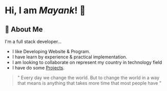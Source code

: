 # Hi, I am _Mayank_! 👋

## 🚀 About Me
I'm a full stack developer...
<!--

## Other Common Github Profile Sections
👩‍💻 I'm currently working on...

🧠 I'm currently learning...

👯‍♀️ I'm looking to collaborate on...

🤔 I'm looking for help with...

💬 Ask me about...

📫 How to reach me...

😄 Pronouns...

⚡️ Fun fact...


## 🔗 Links
[![portfolio](https://img.shields.io/badge/my_portfolio-000?style=for-the-badge&logo=ko-fi&logoColor=white)](https://katherineoelsner.com/)
[![linkedin](https://img.shields.io/badge/linkedin-0A66C2?style=for-the-badge&logo=linkedin&logoColor=white)](https://www.linkedin.com/)
[![twitter](https://img.shields.io/badge/twitter-1DA1F2?style=for-the-badge&logo=twitter&logoColor=white)](https://twitter.com/)

## 🛠 Skills
Javascript, HTML, CSS...


## Deployment

To deploy this project run

```bash
  npm run deploy
```


## Documentation

[Documentation](https://linktodocumentation)


## Screenshots

![App Screenshot](https://via.placeholder.com/468x300?text=App+Screenshot+Here)


-->
- I like Developing Website & Program.
- I have learn by experience & practical implementation.
- I am looking to collaborate on represent my country in technology field
- I have do some [Projects]( https://mastermayank.w3spaces.com ).



> " Every day we change the world. But to change the world in a way that means is anything that takes more time that most people have "
